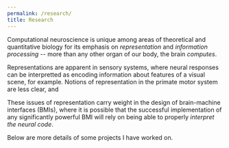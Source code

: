```yaml
---
permalink: /research/
title: Research
---
```


Computational neuroscience is unique among areas of theoretical and quantitative biology for its emphasis on *representation* and *information processing* -- more than any other organ of our body, the brain *computes*.

Representations are apparent in sensory systems, where neural responses can be interpretted as encoding information about features of a visual scene, for example. Notions of representation in the primate motor system are less clear, and 

These issues of representation carry weight in the design of brain-machine interfaces (BMIs), where it is possible that the successful implementation of any significantly powerful BMI  will rely on being able to properly *interpret the neural code*.



Below are more details of some projects I have worked on.
